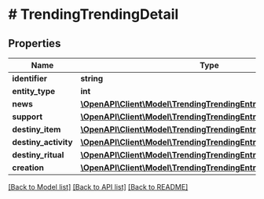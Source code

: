 # # TrendingTrendingDetail

## Properties

Name | Type | Description | Notes
------------ | ------------- | ------------- | -------------
**identifier** | **string** |  | [optional]
**entity_type** | **int** |  | [optional]
**news** | [**\OpenAPI\Client\Model\TrendingTrendingEntryNews**](TrendingTrendingEntryNews.md) |  | [optional]
**support** | [**\OpenAPI\Client\Model\TrendingTrendingEntrySupportArticle**](TrendingTrendingEntrySupportArticle.md) |  | [optional]
**destiny_item** | [**\OpenAPI\Client\Model\TrendingTrendingEntryDestinyItem**](TrendingTrendingEntryDestinyItem.md) |  | [optional]
**destiny_activity** | [**\OpenAPI\Client\Model\TrendingTrendingEntryDestinyActivity**](TrendingTrendingEntryDestinyActivity.md) |  | [optional]
**destiny_ritual** | [**\OpenAPI\Client\Model\TrendingTrendingEntryDestinyRitual**](TrendingTrendingEntryDestinyRitual.md) |  | [optional]
**creation** | [**\OpenAPI\Client\Model\TrendingTrendingEntryCommunityCreation**](TrendingTrendingEntryCommunityCreation.md) |  | [optional]

[[Back to Model list]](../../README.md#models) [[Back to API list]](../../README.md#endpoints) [[Back to README]](../../README.md)

